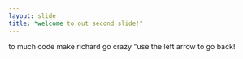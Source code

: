 ```yaml
---
layout: slide
title: *welcome to out second slide!"
---
```

to  much code make richard go crazy
"use the left arrow to go back!

